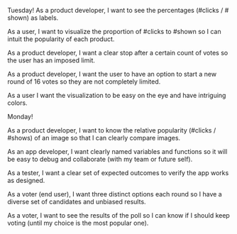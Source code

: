 Tuesday!
As a product developer, I want to see the percentages (#clicks / # shown) as labels.

As a user, I want to visualize the proportion of #clicks to #shown so I can intuit the popularity of each product.

As a product developer, I want a clear stop after a certain count of votes so the user has an imposed limit.

As a product developer, I want the user to have an option to start a new round of 16 votes so they are not completely limited.

As a user I want the visualization to be easy on the eye and have intriguing colors.

Monday!

As a product developer, I want to know the relative popularity (#clicks / #shows) of an image so that I can clearly compare images.

As an app developer, I want clearly named variables and functions so it will be easy to debug and collaborate (with my team or future self).

As a tester, I want a clear set of expected outcomes to verify the app works as designed.

As a voter (end user), I want three distinct options each round so I have a diverse set of candidates and unbiased results.

As a voter, I want to see the results of the poll so I can know if I should keep voting (until my choice is the most popular one).
